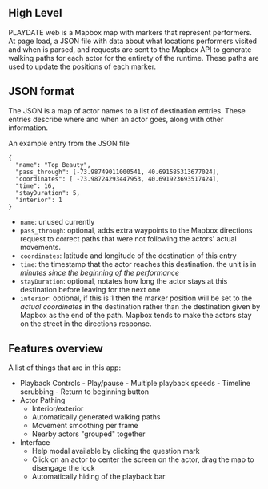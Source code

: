 
## High Level

PLAYDATE web is a Mapbox map with markers that represent performers. At page load, a JSON file with data about what locations performers visited and when is parsed, and requests are sent to the Mapbox API to generate walking paths for each actor for the entirety of the runtime. These paths are used to update the positions of each marker.

## JSON format

The JSON is a map of actor names to a list of destination entries. These entries describe where and when an actor goes, along with other information.

An example entry from the JSON file
```
{
  "name": "Top Beauty",
  "pass_through": [-73.98749011000541, 40.691585313677024],
  "coordinates": [ -73.98724293447953, 40.691923693517424],
  "time": 16,
  "stayDuration": 5,
  "interior": 1
}
```

 - `name`: unused currently
 - `pass_through`: optional, adds extra waypoints to the Mapbox directions request to correct paths that were not following the actors' actual movements.
 - `coordinates`: latitude and longitude of the destination of this entry
 - `time`: the timestamp that the actor reaches this destination. the unit is in *minutes since the beginning of the performance*
 - `stayDuration`: optional, notates how long the actor stays at this destination before leaving for the next one
 - `interior`: optional, if this is 1 then the marker position will be set to the *actual coordinates* in the destination rather than the destination given by Mapbox as the end of the path. Mapbox tends to make the actors stay on the street in the directions response.

 ## Features overview

 A list of things that are in this app:

   - Playback Controls
    - Play/pause
    - Multiple playback speeds
    - Timeline scrubbing
    - Return to beginning button
  - Actor Pathing
    - Interior/exterior
    - Automatically generated walking paths
    - Movement smoothing per frame
    - Nearby actors "grouped" together
  - Interface
    - Help modal available by clicking the question mark
    - Click on an actor to center the screen on the actor, drag the map to disengage the lock
    - Automatically hiding of the playback bar

